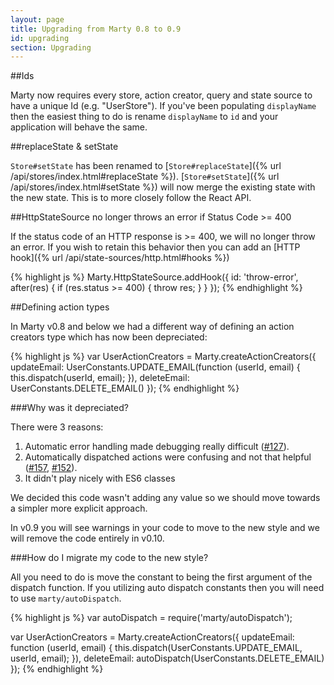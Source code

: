 ```yaml
---
layout: page
title: Upgrading from Marty 0.8 to 0.9
id: upgrading
section: Upgrading
---
```


##Ids

Marty now requires every store, action creator, query and state source to have a unique Id (e.g. "UserStore"). If you've been populating ``displayName`` then the easiest thing to do is rename ``displayName`` to ``id`` and your application will behave the same.

##replaceState & setState

``Store#setState`` has been renamed to [``Store#replaceState``]({% url /api/stores/index.html#replaceState %}). [``Store#setState``]({% url /api/stores/index.html#setState %}) will now merge the existing state with the new state. This is to more closely follow the React API.

##HttpStateSource no longer throws an error if Status Code >= 400

If the status code of an HTTP response is >= 400, we will no longer throw an error. If you wish to retain this behavior then you can add an [HTTP hook]({% url /api/state-sources/http.html#hooks %})

{% highlight js %}
Marty.HttpStateSource.addHook({
    id: 'throw-error',
    after(res) {
        if (res.status >= 400) {
          throw res;
        }
    }
});
{% endhighlight %}

##Defining action types

In Marty v0.8 and below we had a different way of defining an action creators type which has now been depreciated:

{% highlight js %}
var UserActionCreators = Marty.createActionCreators({
  updateEmail: UserConstants.UPDATE_EMAIL(function (userId, email) {
    this.dispatch(userId, email);
  }),
  deleteEmail: UserConstants.DELETE_EMAIL()
});
{% endhighlight %}

###Why was it depreciated?

There were 3 reasons:
1. Automatic error handling made debugging really difficult ([#127](https://github.com/jhollingworth/marty/issues/127)).
2. Automatically dispatched actions were confusing and not that helpful ([#157](https://github.com/jhollingworth/marty/issues/157), [#152](https://github.com/jhollingworth/marty/issues/152)).
3. It didn't play nicely with ES6 classes

We decided this code wasn't adding any value so we should move towards a simpler more explicit approach.

In v0.9 you will see warnings in your code to move to the new style and we will remove the code entirely in v0.10.

###How do I migrate my code to the new style?

All you need to do is move the constant to being the first argument of the dispatch function. If you utilizing auto dispatch constants then you will need to use ``marty/autoDispatch``.

{% highlight js %}
var autoDispatch = require('marty/autoDispatch');

var UserActionCreators = Marty.createActionCreators({
  updateEmail: function (userId, email) {
    this.dispatch(UserConstants.UPDATE_EMAIL, userId, email);
  }),
  deleteEmail: autoDispatch(UserConstants.DELETE_EMAIL)
});
{% endhighlight %}